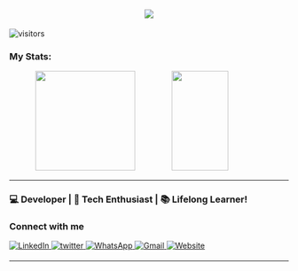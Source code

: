 <h1 align="center">
  <img src="https://readme-typing-svg.herokuapp.com/?lines=Hello+viewer!;I'm+Aditya;Have+a+great+day;&center=true&size=35">
</h1>

![visitors][visitors]

### My Stats:

<p align="center">

<img height="180em" src="https://github-readme-stats.vercel.app/api/top-langs/?username=Adityayadav0505&theme=github_dark&hide_border=true&date_format=M%20j%5B%2C%20Y%5D&exclude_repo=KNN-Image-Classification&show_icons=true&hide_border=true&layout=compact&langs_count=8"/>

<img height="180em" src="https://github-readme-streak-stats.herokuapp.com/?user=Adityayadav0505&theme=react&background=0d1117&hide_border=true&date_format=M%20j%5B%2C%20Y%5D&count_private=true" width="45%" />
</p>

---

### 💻 Developer | 🚀 Tech Enthusiast | 📚 Lifelong Learner!

###  Connect with me 

<p align="left">
<a href="https://www.linkedin.com/in/aditya-yadav-86244b19a/" target="_blank">
<img alt="LinkedIn" src="https://img.shields.io/badge/linkedin%20-%230077B5.svg?&style=for-the-badge&logo=linkedin&logoColor=white"/>
</a>
<a href="https://x.com/AdityaY97172592" target="_blank">
<img src=https://img.shields.io/badge/twitter-%2300acee.svg?&style=for-the-badge&logo=twitter&logoColor=white alt=twitter style="margin-bottom: 5px;" />
</a>
<a href="https://api.whatsapp.com/send?phone=7737975750">
<img alt="WhatsApp" src="https://img.shields.io/badge/WhatsApp-4FCE5D?style=for-the-badge&logo=WhatsApp&logoColor=white" />
</a>
<a href="mailto:adityayadav213@gmail.com">
<img alt="Gmail" src="https://img.shields.io/badge/Gmail-D14836?style=for-the-badge&logo=gmail&logoColor=white" />
</a>
<a href="https://github.com/Adityayadav0505">
  <img alt="Website" src="https://img.shields.io/badge/Portfolio-000000%7D?style=for-the-badge&logo=biolink&logoColor=white" />
</a>
</p> 

---

[visitors]: https://visitor-badge.laobi.icu/badge?page_id=Adityayadav0505
